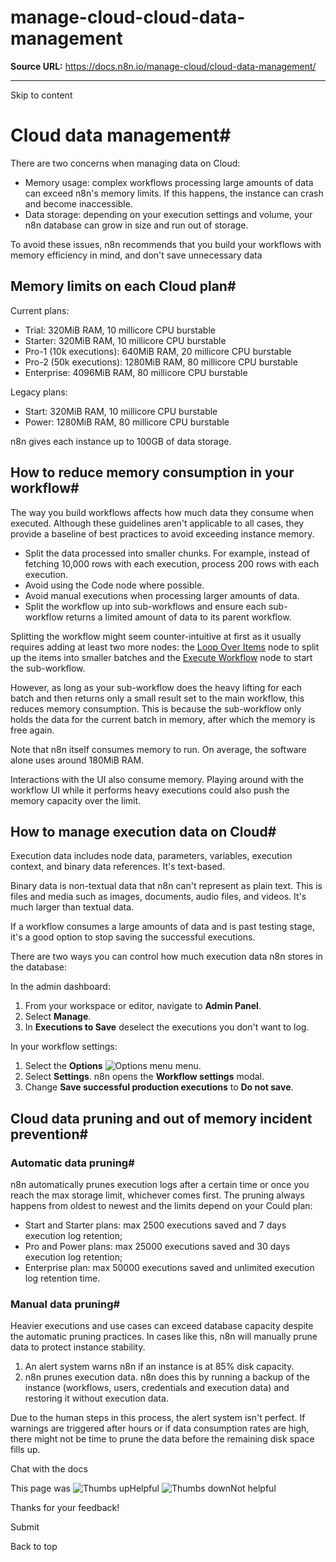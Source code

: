 # manage-cloud-cloud-data-management

**Source URL:** https://docs.n8n.io/manage-cloud/cloud-data-management/

---

Skip to content 

[ ](https://github.com/n8n-io/n8n-docs/edit/main/docs/manage-cloud/cloud-data-management.md "Edit this page")

# Cloud data management#

There are two concerns when managing data on Cloud:

  * Memory usage: complex workflows processing large amounts of data can exceed n8n's memory limits. If this happens, the instance can crash and become inaccessible.
  * Data storage: depending on your execution settings and volume, your n8n database can grow in size and run out of storage. 



To avoid these issues, n8n recommends that you build your workflows with memory efficiency in mind, and don't save unnecessary data

## Memory limits on each Cloud plan#

Current plans:

  * Trial: 320MiB RAM, 10 millicore CPU burstable
  * Starter: 320MiB RAM, 10 millicore CPU burstable
  * Pro-1 (10k executions): 640MiB RAM, 20 millicore CPU burstable
  * Pro-2 (50k executions): 1280MiB RAM, 80 millicore CPU burstable
  * Enterprise: 4096MiB RAM, 80 millicore CPU burstable



Legacy plans:

  * Start: 320MiB RAM, 10 millicore CPU burstable
  * Power: 1280MiB RAM, 80 millicore CPU burstable



n8n gives each instance up to 100GB of data storage.

## How to reduce memory consumption in your workflow#

The way you build workflows affects how much data they consume when executed. Although these guidelines aren't applicable to all cases, they provide a baseline of best practices to avoid exceeding instance memory.

  * Split the data processed into smaller chunks. For example, instead of fetching 10,000 rows with each execution, process 200 rows with each execution.
  * Avoid using the Code node where possible.
  * Avoid manual executions when processing larger amounts of data.
  * Split the workflow up into sub-workflows and ensure each sub-workflow returns a limited amount of data to its parent workflow.



Splitting the workflow might seem counter-intuitive at first as it usually requires adding at least two more nodes: the [Loop Over Items](../../integrations/builtin/core-nodes/n8n-nodes-base.splitinbatches/) node to split up the items into smaller batches and the [Execute Workflow](../../integrations/builtin/core-nodes/n8n-nodes-base.executeworkflow/) node to start the sub-workflow.

However, as long as your sub-workflow does the heavy lifting for each batch and then returns only a small result set to the main workflow, this reduces memory consumption. This is because the sub-workflow only holds the data for the current batch in memory, after which the memory is free again.

Note that n8n itself consumes memory to run. On average, the software alone uses around 180MiB RAM.

Interactions with the UI also consume memory. Playing around with the workflow UI while it performs heavy executions could also push the memory capacity over the limit.

## How to manage execution data on Cloud#

Execution data includes node data, parameters, variables, execution context, and binary data references. It's text-based.

Binary data is non-textual data that n8n can't represent as plain text. This is files and media such as images, documents, audio files, and videos. It's much larger than textual data.

If a workflow consumes a large amounts of data and is past testing stage, it's a good option to stop saving the successful executions.

There are two ways you can control how much execution data n8n stores in the database:

In the admin dashboard:

  1. From your workspace or editor, navigate to **Admin Panel**.
  2. Select **Manage**.
  3. In **Executions to Save** deselect the executions you don't want to log.



In your workflow settings:

  1. Select the **Options** ![Options menu](../../_images/common-icons/three-dot-options-menu.png) menu.
  2. Select **Settings**. n8n opens the **Workflow settings** modal.
  3. Change **Save successful production executions** to **Do not save**.



## Cloud data pruning and out of memory incident prevention#

### Automatic data pruning#

n8n automatically prunes execution logs after a certain time or once you reach the max storage limit, whichever comes first. The pruning always happens from oldest to newest and the limits depend on your Could plan:

  * Start and Starter plans: max 2500 executions saved and 7 days execution log retention;
  * Pro and Power plans: max 25000 executions saved and 30 days execution log retention;
  * Enterprise plan: max 50000 executions saved and unlimited execution log retention time.



### Manual data pruning#

Heavier executions and use cases can exceed database capacity despite the automatic pruning practices. In cases like this, n8n will manually prune data to protect instance stability.

  1. An alert system warns n8n if an instance is at 85% disk capacity.
  2. n8n prunes execution data. n8n does this by running a backup of the instance (workflows, users, credentials and execution data) and restoring it without execution data.



Due to the human steps in this process, the alert system isn't perfect. If warnings are triggered after hours or if data consumption rates are high, there might not be time to prune the data before the remaining disk space fills up.

Chat with the docs

This page was ![Thumbs up](/_images/assets/thumb_up.png)Helpful  ![Thumbs down](/_images/assets/thumb_down.png)Not helpful 

Thanks for your feedback! 

Submit 

Back to top